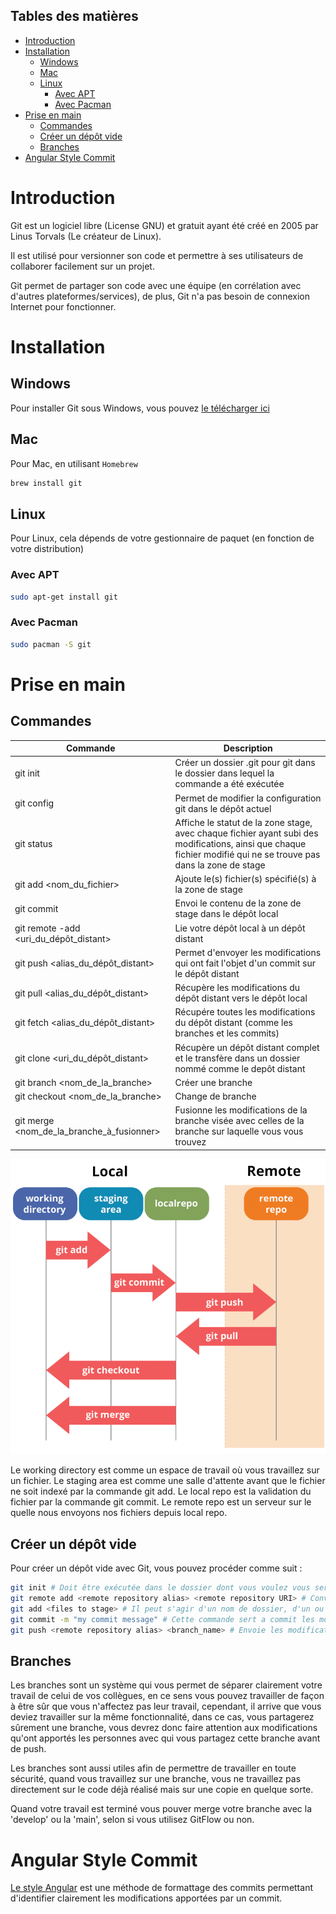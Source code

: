 ## Tables des matières

- [Introduction](#introduction)
- [Installation ](#installation-)
  - [Windows](#windows)
  - [Mac](#mac)
  - [Linux](#linux)
    - [Avec APT](#avec-apt)
    - [Avec Pacman](#avec-pacman)
- [Prise en main](#prise-en-main)
  - [Commandes](#commandes)
  - [Créer un dépôt vide](#créer-un-dépôt-vide)
  - [Branches](#branches)
- [Angular Style Commit](#angular-style-commit)

# Introduction<a name="Introduction"></a>

Git est un logiciel libre (License GNU) et gratuit ayant été créé en 2005 par Linus Torvals (Le créateur de Linux).

Il est utilisé pour versionner son code et permettre à ses utilisateurs de collaborer facilement sur un projet.

Git permet de partager son code avec une équipe (en corrélation avec d'autres plateformes/services), de plus, Git n'a pas besoin de connexion Internet pour fonctionner.

# Installation <a name="Installation"></a>

## Windows

Pour installer Git sous Windows, vous pouvez [le télécharger ici](https://git-scm.com/download/win)

## Mac

Pour Mac, en utilisant `Homebrew`

```sh
brew install git
```

## Linux

Pour Linux, cela dépends de votre gestionnaire de paquet (en fonction de votre distribution)

### Avec APT

```sh
sudo apt-get install git
```

### Avec Pacman

```sh
sudo pacman -S git
```

# Prise en main

## Commandes

| Commande                                       | Description                                                                                                                                                       |
| ---------------------------------------------- | ----------------------------------------------------------------------------------------------------------------------------------------------------------------- |
| git init                                       | Créer un dossier .git pour git dans le dossier dans lequel la commande a été exécutée                                                                             |
| git config                                     | Permet de modifier la configuration git dans le dépôt actuel                                                                                                      |
| git status                                     | Affiche le statut de la zone stage, avec chaque fichier ayant subi des modifications, ainsi que chaque fichier modifié qui ne se trouve pas dans la zone de stage |
| git add <nom_du_fichier>                       | Ajoute le(s) fichier(s) spécifié(s) à la zone de stage                                                                                                            |
| git commit                                     | Envoi le contenu de la zone de stage dans le dépôt local                                                                                                          |
| git remote -add <alias> <uri_du_dépôt_distant> | Lie votre dépôt local à un dépôt distant                                                                                                                          |
| git push <alias_du_dépôt_distant>              | Permet d'envoyer les modifications qui ont fait l'objet d'un commit sur le dépôt distant                                                                          |
| git pull <alias_du_dépôt_distant>              | Récupère les modifications du dépôt distant vers le dépôt local                                                                                                   |
| git fetch <alias_du_dépôt_distant>             | Récupére toutes les modifications du dépôt distant (comme les branches et les commits)                                                                            |
| git clone <uri_du_dépôt_distant>               | Récupère un dépôt distant complet et le transfère dans un dossier nommé comme le depôt distant                                                                    |
| git branch <nom_de_la_branche>                 | Créer une branche                                                                                                                                                 |
| git checkout <nom_de_la_branche>               | Change de branche                                                                                                                                                 |
| git merge <nom_de_la_branche_à_fusionner>      | Fusionne les modifications de la branche visée avec celles de la branche sur laquelle vous vous trouvez                                                           |

![](../assets/how-commands-affects.png)

Le working directory est comme un espace de travail où vous travaillez sur un fichier.
Le staging area est comme une salle d'attente avant que le fichier ne soit indexé par la commande git add.
Le local repo est la validation du fichier par la commande git commit.
Le remote repo est un serveur sur le quelle nous envoyons nos fichiers depuis local repo.

## Créer un dépôt vide

Pour créer un dépôt vide avec Git, vous pouvez procéder comme suit :

```sh
git init # Doit être exécutée dans le dossier dont vous voulez vous servir en guise de racine pour votre projet
git remote add <remote repository alias> <remote repository URI> # Conventionnellement, l'alias est 'origin'
git add <files to stage> # Il peut s'agir d'un nom de dossier, d'un ou plusieurs nom de fichier ou '.' qui équivaut à "tout"
git commit -m "my commit message" # Cette commande sert a commit les modifications qui se trouvent dans la zone de stage
git push <remote repository alias> <branch_name> # Envoie les modifications commitées vers le dépôt distant
```

## Branches

Les branches sont un système qui vous permet de séparer clairement votre travail de celui de vos collègues, en ce sens vous pouvez travailler de façon à être sûr que vous n'affectez pas leur travail, cependant, il arrive que vous deviez travailler sur la même fonctionnalité, dans ce cas, vous partagerez sûrement une branche, vous devrez donc faire attention aux modifications qu'ont apportés les personnes avec qui vous partagez cette branche avant de push.

Les branches sont aussi utiles afin de permettre de travailler en toute sécurité, quand vous travaillez sur une branche, vous ne travaillez pas directement sur le code déjà réalisé mais sur une copie en quelque sorte.

Quand votre travail est terminé vous pouver merge votre branche avec la 'develop' ou la 'main', selon si vous utilisez GitFlow ou non.

# Angular Style Commit

[Le style Angular](https://www.conventionalcommits.org/fr/v1.0.0-beta.4/) est une méthode de formattage des commits permettant d'identifier clairement les modifications apportées par un commit.